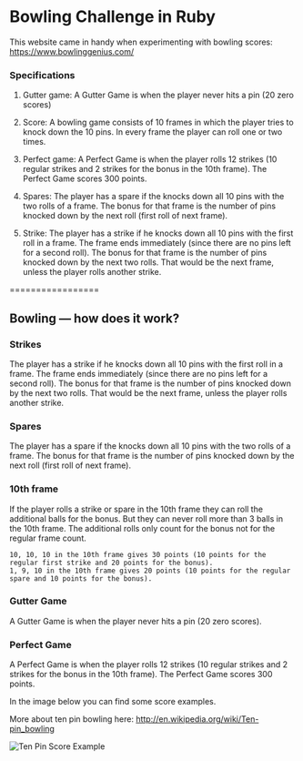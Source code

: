 Bowling Challenge in Ruby
=================

This website came in handy when experimenting with bowling scores: https://www.bowlinggenius.com/

### Specifications 

1. Gutter game: A Gutter Game is when the player never hits a pin (20 zero scores)

2. Score: A bowling game consists of 10 frames in which the player tries to knock down the 10 pins. In every frame the player can roll one or two times.

3. Perfect game: A Perfect Game is when the player rolls 12 strikes (10 regular strikes and 2 strikes for the bonus in the 10th frame). The Perfect Game scores 300 points.

4. Spares: The player has a spare if the knocks down all 10 pins with the two rolls of a frame. The bonus for that frame is the number of pins knocked down by the next roll (first roll of next frame).

5. Strike: The player has a strike if he knocks down all 10 pins with the first roll in a frame. The frame ends immediately (since there are no pins left for a second roll). The bonus for that frame is the number of pins knocked down by the next two rolls. That would be the next frame, unless the player rolls another strike.

=================

## Bowling — how does it work?

### Strikes

The player has a strike if he knocks down all 10 pins with the first roll in a frame. The frame ends immediately (since there are no pins left for a second roll). The bonus for that frame is the number of pins knocked down by the next two rolls. That would be the next frame, unless the player rolls another strike.

### Spares

The player has a spare if the knocks down all 10 pins with the two rolls of a frame. The bonus for that frame is the number of pins knocked down by the next roll (first roll of next frame).

### 10th frame

If the player rolls a strike or spare in the 10th frame they can roll the additional balls for the bonus. But they can never roll more than 3 balls in the 10th frame. The additional rolls only count for the bonus not for the regular frame count.

    10, 10, 10 in the 10th frame gives 30 points (10 points for the regular first strike and 20 points for the bonus).
    1, 9, 10 in the 10th frame gives 20 points (10 points for the regular spare and 10 points for the bonus).

### Gutter Game

A Gutter Game is when the player never hits a pin (20 zero scores).

### Perfect Game

A Perfect Game is when the player rolls 12 strikes (10 regular strikes and 2 strikes for the bonus in the 10th frame). The Perfect Game scores 300 points.

In the image below you can find some score examples.

More about ten pin bowling here: http://en.wikipedia.org/wiki/Ten-pin_bowling

![Ten Pin Score Example](images/example_ten_pin_scoring.png)
